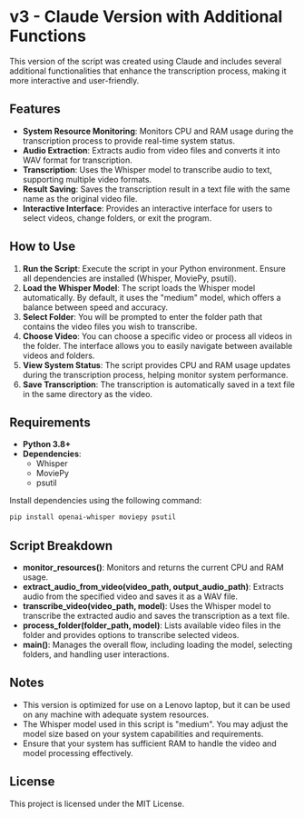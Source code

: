 # v3 - Claude Version with Additional Functions

This version of the script was created using Claude and includes several additional functionalities that enhance the transcription process, making it more interactive and user-friendly.

## Features

- **System Resource Monitoring**: Monitors CPU and RAM usage during the transcription process to provide real-time system status.
- **Audio Extraction**: Extracts audio from video files and converts it into WAV format for transcription.
- **Transcription**: Uses the Whisper model to transcribe audio to text, supporting multiple video formats.
- **Result Saving**: Saves the transcription result in a text file with the same name as the original video file.
- **Interactive Interface**: Provides an interactive interface for users to select videos, change folders, or exit the program.

## How to Use

1. **Run the Script**: Execute the script in your Python environment. Ensure all dependencies are installed (Whisper, MoviePy, psutil).
2. **Load the Whisper Model**: The script loads the Whisper model automatically. By default, it uses the "medium" model, which offers a balance between speed and accuracy.
3. **Select Folder**: You will be prompted to enter the folder path that contains the video files you wish to transcribe.
4. **Choose Video**: You can choose a specific video or process all videos in the folder. The interface allows you to easily navigate between available videos and folders.
5. **View System Status**: The script provides CPU and RAM usage updates during the transcription process, helping monitor system performance.
6. **Save Transcription**: The transcription is automatically saved in a text file in the same directory as the video.

## Requirements

- **Python 3.8+**
- **Dependencies**:
  - Whisper
  - MoviePy
  - psutil

Install dependencies using the following command:
```sh
pip install openai-whisper moviepy psutil
```

## Script Breakdown

- **monitor_resources()**: Monitors and returns the current CPU and RAM usage.
- **extract_audio_from_video(video_path, output_audio_path)**: Extracts audio from the specified video and saves it as a WAV file.
- **transcribe_video(video_path, model)**: Uses the Whisper model to transcribe the extracted audio and saves the transcription as a text file.
- **process_folder(folder_path, model)**: Lists available video files in the folder and provides options to transcribe selected videos.
- **main()**: Manages the overall flow, including loading the model, selecting folders, and handling user interactions.

## Notes

- This version is optimized for use on a Lenovo laptop, but it can be used on any machine with adequate system resources.
- The Whisper model used in this script is "medium". You may adjust the model size based on your system capabilities and requirements.
- Ensure that your system has sufficient RAM to handle the video and model processing effectively.

## License

This project is licensed under the MIT License.

